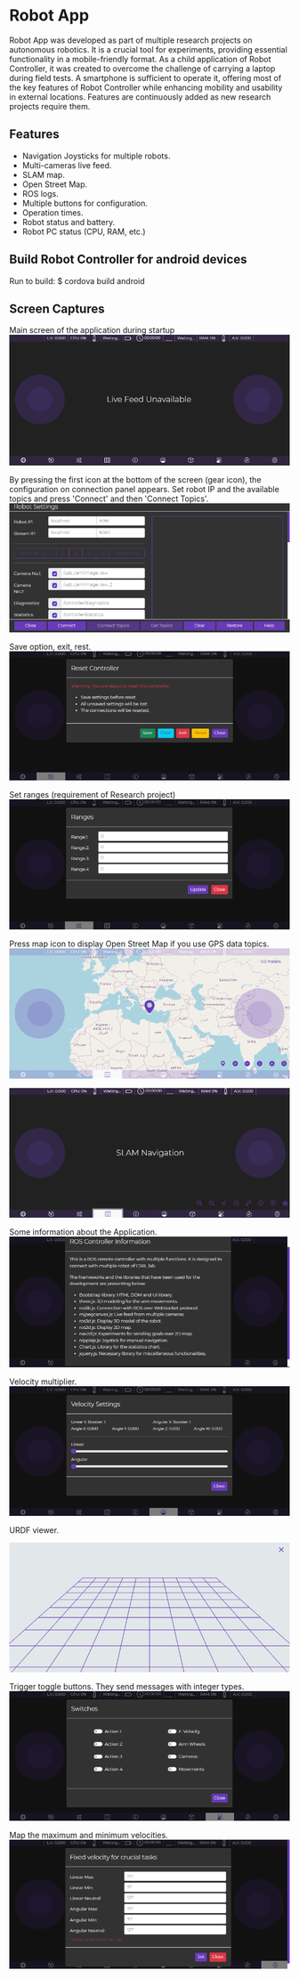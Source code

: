 # Robot App

Robot App was developed as part of multiple research projects on autonomous robotics. It is a crucial tool for experiments, providing essential functionality in a mobile-friendly format. As a child application of Robot Controller, it was created to overcome the challenge of carrying a laptop during field tests. A smartphone is sufficient to operate it, offering most of the key features of Robot Controller while enhancing mobility and usability in external locations. Features are continuously added as new research projects require them.

## Features

* Navigation Joysticks for multiple robots.
* Multi-cameras live feed.
* SLAM map.
* Open Street Map.
* ROS logs.
* Multiple buttons for configuration.
* Operation times.
* Robot status and battery.
* Robot PC status (CPU, RAM, etc.)

## Build Robot Controller for android devices

Run to build: $ cordova build android

## Screen Captures


Main screen of the application during startup
![1](../screen-captures/mobile/1.png)


By pressing the first icon at the bottom of the screen (gear icon), the configuration on connection panel appears. Set robot IP and the available topics and press 'Connect' and then 'Connect Topics'.
![2](../screen-captures/mobile/2.png)


Save option, exit, rest.
![3](../screen-captures/mobile/3.png)


Set ranges (requirement of Research project)
![4](../screen-captures/mobile/4.png)


Press map icon to display Open Street Map if you use GPS data topics.
![5](../screen-captures/mobile/5.png)

![6](../screen-captures/mobile/6.png)


Some information about the Application.
![7](../screen-captures/mobile/7.png)


Velocity multiplier.
![8](../screen-captures/mobile/8.png)


URDF viewer.

![9](../screen-captures/mobile/9.png)


Trigger toggle buttons. They send messages with integer types.
![10](../screen-captures/mobile/10.png)


Map the maximum and minimum velocities.
![11](../screen-captures/mobile/11.png)